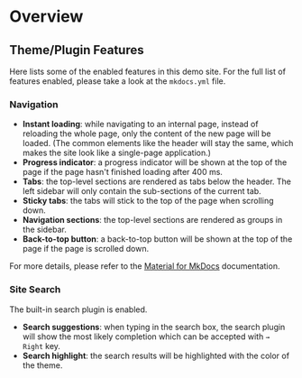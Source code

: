 # Overview

## Theme/Plugin Features

Here lists some of the enabled features in this demo site. For the full list of features enabled, please take a look at the `mkdocs.yml` file.

### Navigation

- **Instant loading**: while navigating to an internal page, instead of reloading the whole page, only the content of the new page will be loaded. (The common elements like the header will stay the same, which makes the site look like a single-page application.)
- **Progress indicator**: a progress indicator will be shown at the top of the page if the page hasn't finished loading after 400 ms.
- **Tabs**: the top-level sections are rendered as tabs below the header. The left sidebar will only contain the sub-sections of the current tab.
- **Sticky tabs**: the tabs will stick to the top of the page when scrolling down.
- **Navigation sections**: the top-level sections are rendered as groups in the sidebar.
- **Back-to-top button**: a back-to-top button will be shown at the top of the page if the page is scrolled down.

For more details, please refer to the [Material for MkDocs](https://squidfunk.github.io/mkdocs-material/setup/setting-up-navigation/) documentation.

### Site Search

The built-in search plugin is enabled.

- **Search suggestions**: when typing in the search box, the search plugin will show the most likely completion which can be accepted with `→ Right` key.
- **Search highlight**: the search results will be highlighted with the color of the theme.
